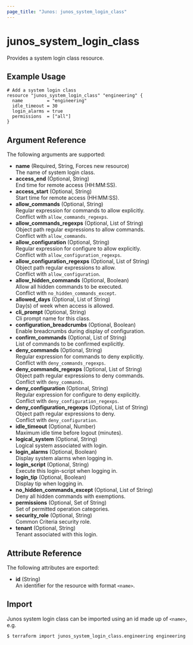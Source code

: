 ```yaml
---
page_title: "Junos: junos_system_login_class"
---
```


# junos_system_login_class

Provides a system login class resource.

## Example Usage

```hcl
# Add a system login class
resource "junos_system_login_class" "engineering" {
  name         = "engineering"
  idle_timeout = 30
  login_alarms = true
  permissions  = ["all"]
}
```

## Argument Reference

The following arguments are supported:

- **name** (Required, String, Forces new resource)  
  The name of system login class.
- **access_end** (Optional, String)  
  End time for remote access (HH:MM:SS).
- **access_start** (Optional, String)  
  Start time for remote access (HH:MM:SS).
- **allow_commands** (Optional, String)  
  Regular expression for commands to allow explicitly.  
  Conflict with `allow_commands_regexps`.
- **allow_commands_regexps** (Optional, List of String)  
  Object path regular expressions to allow commands.  
  Conflict with `allow_commands`.
- **allow_configuration** (Optional, String)  
  Regular expression for configure to allow explicitly.  
  Conflict with `allow_configuration_regexps`.
- **allow_configuration_regexps** (Optional, List of String)  
  Object path regular expressions to allow.  
  Conflict with `allow_configuration`.
- **allow_hidden_commands** (Optional, Boolean)  
  Allow all hidden commands to be executed.  
  Conflict with `no_hidden_commands_except`.
- **allowed_days** (Optional, List of String)  
  Day(s) of week when access is allowed.
- **cli_prompt** (Optional, String)  
  Cli prompt name for this class.
- **configuration_breadcrumbs** (Optional, Boolean)  
  Enable breadcrumbs during display of configuration.
- **confirm_commands** (Optional, List of String)  
  List of commands to be confirmed explicitly.
- **deny_commands** (Optional, String)  
  Regular expression for commands to deny explicitly.  
  Conflict with `deny_commands_regexps`.
- **deny_commands_regexps** (Optional, List of String)  
  Object path regular expressions to deny commands.  
  Conflict with `deny_commands`.
- **deny_configuration** (Optional, String)  
  Regular expression for configure to deny explicitly.  
  Conflict with `deny_configuration_regexps`.
- **deny_configuration_regexps** (Optional, List of String)  
  Object path regular expressions to deny.  
  Conflict with `deny_configuration`.
- **idle_timeout** (Optional, Number)  
  Maximum idle time before logout (minutes).
- **logical_system** (Optional, String)  
  Logical system associated with login.
- **login_alarms** (Optional, Boolean)  
  Display system alarms when logging in.
- **login_script** (Optional, String)  
  Execute this login-script when logging in.
- **login_tip** (Optional, Boolean)  
  Display tip when logging in.
- **no_hidden_commands_except** (Optional, List of String)  
  Deny all hidden commands with exemptions.
- **permissions** (Optional, Set of String)  
  Set of permitted operation categories.
- **security_role** (Optional, String)  
  Common Criteria security role.
- **tenant** (Optional, String)  
  Tenant associated with this login.

## Attribute Reference

The following attributes are exported:

- **id** (String)  
  An identifier for the resource with format `<name>`.

## Import

Junos system login class can be imported using an id made up of `<name>`, e.g.

```shell
$ terraform import junos_system_login_class.engineering engineering
```
